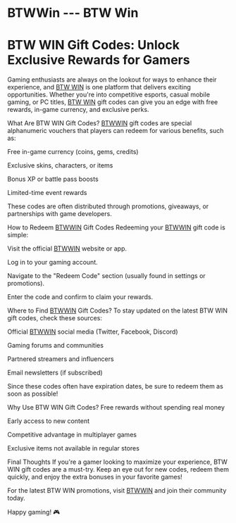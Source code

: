 # BTWWin --- BTW Win

# BTW WIN Gift Codes: Unlock Exclusive Rewards for Gamers
Gaming enthusiasts are always on the lookout for ways to enhance their experience, and [BTW WIN](https://btwwinapps.com/) is one platform that delivers exciting opportunities. Whether you're into competitive esports, casual mobile gaming, or PC titles, [BTW WIN](https://btwwinapps.com/) gift codes can give you an edge with free rewards, in-game currency, and exclusive perks.

What Are BTW WIN Gift Codes?
[BTWWIN](https://btwwinapps.com/) gift codes are special alphanumeric vouchers that players can redeem for various benefits, such as:

Free in-game currency (coins, gems, credits)

Exclusive skins, characters, or items

Bonus XP or battle pass boosts

Limited-time event rewards

These codes are often distributed through promotions, giveaways, or partnerships with game developers.

How to Redeem [BTWWIN](https://btwwinapps.com/) Gift Codes
Redeeming your [BTWWIN](https://btwwinapps.com/) gift code is simple:

Visit the official [BTWWIN](https://btwwinapps.com/) website or app.

Log in to your gaming account.

Navigate to the "Redeem Code" section (usually found in settings or promotions).

Enter the code and confirm to claim your rewards.

Where to Find [BTWWIN](https://btwwinapps.com/) Gift Codes?
To stay updated on the latest BTW WIN gift codes, check these sources:

Official [BTWWIN](https://btwwinapps.com/) social media (Twitter, Facebook, Discord)

Gaming forums and communities

Partnered streamers and influencers

Email newsletters (if subscribed)

Since these codes often have expiration dates, be sure to redeem them as soon as possible!

Why Use BTW WIN Gift Codes?
Free rewards without spending real money

Early access to new content

Competitive advantage in multiplayer games

Exclusive items not available in regular stores

Final Thoughts
If you're a gamer looking to maximize your experience, BTW WIN gift codes are a must-try. Keep an eye out for new codes, redeem them quickly, and enjoy the extra bonuses in your favorite games!

For the latest BTW WIN promotions, visit [BTWWIN](https://btwwinapps.com/) and join their community today.

Happy gaming! 🎮

